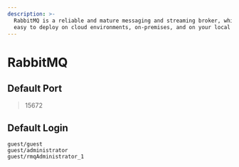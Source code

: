 ```yaml
---
description: >-
  RabbitMQ is a reliable and mature messaging and streaming broker, which is
  easy to deploy on cloud environments, on-premises, and on your local machine.
---
```


# RabbitMQ



## Default Port

> 15672

## Default Login

```
guest/guest
guest/administrator
guest/rmqAdministrator_1
```
